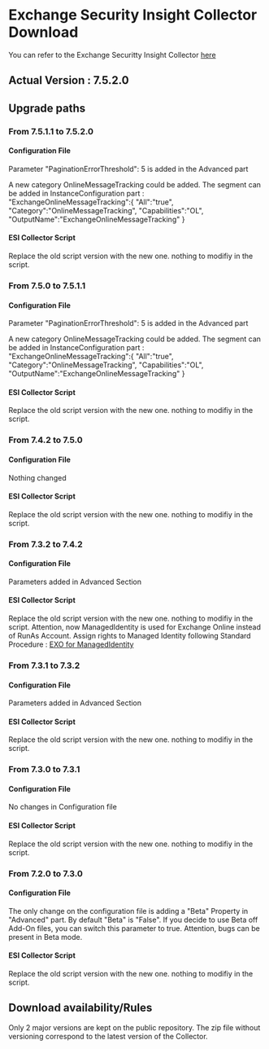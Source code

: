 # **Exchange Security Insight Collector Download**

You can refer to the Exchange Securitty Insight Collector [here](https://github.com/nlepagnez/ESI-PublicContent/blob/main/ESICollector.md)

## Actual Version : 7.5.2.0

## Upgrade paths

### From 7.5.1.1 to 7.5.2.0

#### **Configuration File**

Parameter "PaginationErrorThreshold": 5 is added in the Advanced part

A new category OnlineMessageTracking could be added. The segment can be added in InstanceConfiguration part : 
    "ExchangeOnlineMessageTracking":{
			"All":"true",
			"Category":"OnlineMessageTracking",
			"Capabilities":"OL",
			"OutputName":"ExchangeOnlineMessageTracking"
		}

#### **ESI Collector Script**

Replace the old script version with the new one. nothing to modifiy in the script.

### From 7.5.0 to 7.5.1.1

#### **Configuration File**

Parameter "PaginationErrorThreshold": 5 is added in the Advanced part

A new category OnlineMessageTracking could be added. The segment can be added in InstanceConfiguration part : 
    "ExchangeOnlineMessageTracking":{
			"All":"true",
			"Category":"OnlineMessageTracking",
			"Capabilities":"OL",
			"OutputName":"ExchangeOnlineMessageTracking"
		}

#### **ESI Collector Script**

Replace the old script version with the new one. nothing to modifiy in the script.


### From 7.4.2 to 7.5.0

#### **Configuration File**

Nothing changed

#### **ESI Collector Script**

Replace the old script version with the new one. nothing to modifiy in the script.


### From 7.3.2 to 7.4.2

#### **Configuration File**

Parameters added in Advanced Section

#### **ESI Collector Script**

Replace the old script version with the new one. nothing to modifiy in the script.
Attention, now ManagedIdentity is used for Exchange Online instead of RunAs Account.
Assign rights to Managed Identity following Standard Procedure : [EXO for ManagedIdentity](https://learn.microsoft.com/en-us/powershell/exchange/connect-exo-powershell-managed-identity?view=exchange-ps#step-4-grant-the-exchangemanageasapp-api-permission-for-the-managed-identity-to-call-exchange-online)

### From 7.3.1 to 7.3.2

#### **Configuration File**

Parameters added in Advanced Section

#### **ESI Collector Script**

Replace the old script version with the new one. nothing to modifiy in the script.


### From 7.3.0 to 7.3.1

#### **Configuration File**

No changes in Configuration file

#### **ESI Collector Script**

Replace the old script version with the new one. nothing to modifiy in the script.

### From 7.2.0 to 7.3.0

#### **Configuration File**

The only change on the configuration file is adding a "Beta" Property in "Advanced" part. By default "Beta" is "False". If you decide to use Beta off Add-On files, you can switch this parameter to true. Attention, bugs can be present in Beta mode.

#### **ESI Collector Script**

Replace the old script version with the new one. nothing to modifiy in the script.

## Download availability/Rules

Only 2 major versions are kept on the public repository.
The zip file without versioning correspond to the latest version of the Collector.
